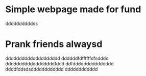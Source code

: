 # Simple webpage made for fund
ddddddddddds
# Prank friends alwaysd
dddddddddddddddddddd
ddddddfdffffffdfsdddd
ddddddddddddddddddfddd
ddfddddddddddddddd
ddddfddsdsdddddddddddd
dddddddddddd